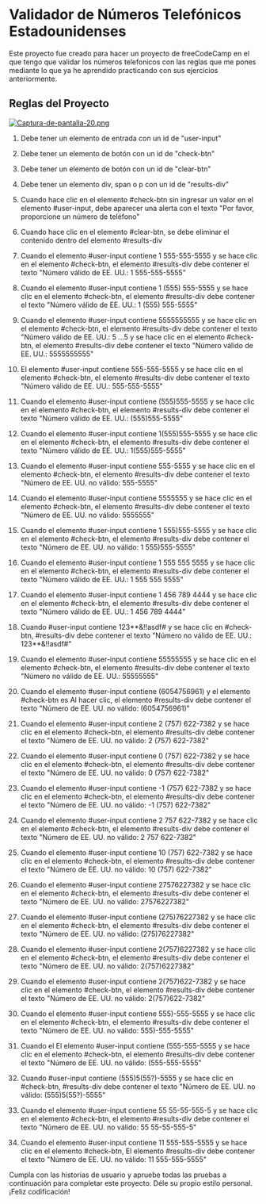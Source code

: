 # Validador de Números Telefónicos Estadounidenses
Este proyecto fue creado para hacer un proyecto de freeCodeCamp en el que tengo que validar los números telefonicos con las reglas que me pones
mediante lo que ya he aprendido practicando con sus ejercicios anteriormente.

## Reglas del Proyecto
[![Captura-de-pantalla-20.png](https://i.postimg.cc/d36SHjMc/Captura-de-pantalla-20.png)](https://postimg.cc/rRdJzWFf)

1. Debe tener un elemento de entrada con un id de "user-input"

2. Debe tener un elemento de botón con un id de "check-btn"

3. Debe tener un elemento de botón con un id de "clear-btn"

4. Debe tener un elemento div, span o p con un id de "results-div"

5. Cuando hace clic en el elemento #check-btn sin ingresar un valor en el elemento #user-input, debe aparecer una alerta con el texto "Por favor, proporcione un número de teléfono"

6. Cuando hace clic en el elemento #clear-btn, se debe eliminar el contenido dentro del elemento #results-div

7. Cuando el elemento #user-input contiene 1 555-555-5555 y se hace clic en el elemento #check-btn, el elemento #results-div debe contener el texto "Número válido de EE. UU.: 1 555-555-5555"

8. Cuando el elemento #user-input contiene 1 (555) 555-5555 y se hace clic en el elemento #check-btn, el elemento #results-div debe contener el texto "Número válido de EE. UU.: 1 (555) 555-5555"

9. Cuando el elemento #user-input contiene 5555555555 y se hace clic en el elemento #check-btn, el elemento #results-div debe contener el texto "Número válido de EE. UU.: 5 ...5 y se hace clic en el elemento #check-btn, el elemento #results-div debe contener el texto "Número válido de EE. UU.: 5555555555"

10. El elemento #user-input contiene 555-555-5555 y se hace clic en el elemento #check-btn, el elemento #results-div debe contener el texto "Número válido de EE. UU.: 555-555-5555"

11. Cuando el elemento #user-input contiene (555)555-5555 y se hace clic en el elemento #check-btn, el elemento #results-div debe contener el texto "Número válido de EE. UU.: (555)555-5555"

12. Cuando el elemento #user-input contiene 1(555)555-5555 y se hace clic en el elemento #check-btn, el elemento #results-div debe contener el texto "Número válido de EE. UU.: 1(555)555-5555"

13. Cuando el elemento #user-input contiene 555-5555 y se hace clic en el elemento #check-btn, el elemento #results-div debe contener el texto "Número de EE. UU. no válido: 555-5555"

14. Cuando el elemento #user-input contiene 5555555 y se hace clic en el elemento #check-btn, el elemento #results-div debe contener el texto "Número de EE. UU. no válido: 5555555"

15. Cuando el elemento #user-input contiene 1 555)555-5555 y se hace clic en el elemento #check-btn, el elemento #results-div debe contener el texto "Número de EE. UU. no válido: 1 555)555-5555"

16. Cuando el elemento #user-input contiene 1 555 555 5555 y se hace clic en el elemento #check-btn, el elemento #results-div debe contener el texto "Número válido de EE. UU.: 1 555 555 5555"

17. Cuando el elemento #user-input contiene 1 456 789 4444 y se hace clic en el elemento #check-btn, el elemento #results-div debe contener el texto "Número válido de EE. UU.: 1 456 789 4444"

18. Cuando #user-input contiene 123**&!!asdf# y se hace clic en #check-btn, #results-div debe contener el texto "Número no válido de EE. UU.: 123**&!!asdf#"

19. Cuando el elemento #user-input contiene 55555555 y se hace clic en el elemento #check-btn, el elemento #results-div debe contener el texto "Número no válido de EE. UU.: 55555555"

20. Cuando el elemento #user-input contiene (6054756961) y el elemento #check-btn es Al hacer clic, el elemento #results-div debe contener el texto "Número de EE. UU. no válido: (6054756961)"

21. Cuando el elemento #user-input contiene 2 (757) 622-7382 y se hace clic en el elemento #check-btn, el elemento #results-div debe contener el texto "Número de EE. UU. no válido: 2 (757) 622-7382"

22. Cuando el elemento #user-input contiene 0 (757) 622-7382 y se hace clic en el elemento #check-btn, el elemento #results-div debe contener el texto "Número de EE. UU. no válido: 0 (757) 622-7382"

23. Cuando el elemento #user-input contiene -1 (757) 622-7382 y se hace clic en el elemento #check-btn, el elemento #results-div debe contener el texto "Número de EE. UU. no válido: -1 (757) 622-7382"

24. Cuando el elemento #user-input contiene 2 757 622-7382 y se hace clic en el elemento #check-btn, el elemento #results-div debe contener el texto "Número de EE. UU. no válido: 2 757 622-7382"

25. Cuando el elemento #user-input contiene 10 (757) 622-7382 y se hace clic en el elemento #check-btn, el elemento #results-div debe contener el texto "Número de EE. UU. no válido: 10 (757) 622-7382"

26. Cuando el elemento #user-input contiene 27576227382 y se hace clic en el elemento #check-btn, el elemento #results-div debe contener el texto "Número de EE. UU. no válido: 27576227382"

27. Cuando el elemento #user-input contiene (275)76227382 y se hace clic en el elemento #check-btn, el elemento #results-div debe contener el texto "Número de EE. UU. no válido: (275)76227382"

28. Cuando el elemento #user-input contiene 2(757)6227382 y se hace clic en el elemento #check-btn, el elemento #results-div debe contener el texto "Número de EE. UU. no válido: 2(757)6227382"

29. Cuando el elemento #user-input contiene 2(757)622-7382 y se hace clic en el elemento #check-btn, el elemento #results-div debe contener el texto "Número de EE. UU. no válido: 2(757)622-7382"

30. Cuando el elemento #user-input contiene 555)-555-5555 y se hace clic en el elemento #check-btn, el elemento #results-div debe contener el texto "Número de EE. UU. no válido: 555)-555-5555"

31. Cuando el El elemento #user-input contiene (555-555-5555 y se hace clic en el elemento #check-btn, el elemento #results-div debe contener el texto "Número de EE. UU. no válido: (555-555-5555"

32. Cuando #user-input contiene (555)5(55?)-5555 y se hace clic en #check-btn, #results-div debe contener el texto "Número de EE. UU. no válido: (555)5(55?)-5555"

33. Cuando el elemento #user-input contiene 55 55-55-555-5 y se hace clic en el elemento #check-btn, el elemento #results-div debe contener el texto "Número de EE. UU. no válido: 55 55-55-555-5"

34. Cuando el elemento #user-input contiene 11 555-555-5555 y se hace clic en el elemento #check-btn, El elemento #results-div debe contener el texto "Número de EE. UU. no válido: 11 555-555-5555"

Cumpla con las historias de usuario y apruebe todas las pruebas a continuación
para completar este proyecto. Déle su propio estilo personal. ¡Feliz codificación!
